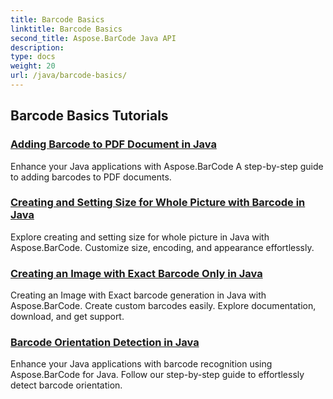 ```yaml
---
title: Barcode Basics
linktitle: Barcode Basics
second_title: Aspose.BarCode Java API
description: 
type: docs
weight: 20
url: /java/barcode-basics/
---
```


## Barcode Basics Tutorials
### [Adding Barcode to PDF Document in Java](./adding-barcode-to-pdf-document/)
Enhance your Java applications with Aspose.BarCode A step-by-step guide to adding barcodes to PDF documents.
### [Creating and Setting Size for Whole Picture with Barcode in Java](./creating-setting-size-whole-picture-barcode/)
Explore creating and setting size for whole picture in Java with Aspose.BarCode. Customize size, encoding, and appearance effortlessly.
### [Creating an Image with Exact Barcode Only in Java](./creating-image-exact-barcode-only/)
Creating an Image with Exact barcode generation in Java with Aspose.BarCode. Create custom barcodes easily. Explore documentation, download, and get support.
### [Barcode Orientation Detection in Java](./detecting-barcode-orientation/)
Enhance your Java applications with barcode recognition using Aspose.BarCode for Java. Follow our step-by-step guide to effortlessly detect barcode orientation.